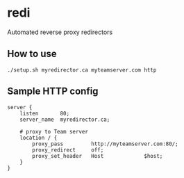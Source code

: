 # redi
Automated reverse proxy redirectors 

## How to use

```
./setup.sh myredirector.ca myteamserver.com http
```

## Sample HTTP config
```
server {
    listen       80;
    server_name  myredirector.ca;
     
    # proxy to Team server
    location / {
        proxy_pass         http://myteamserver.com:80/;
        proxy_redirect     off;
        proxy_set_header   Host             $host;
    }
}
```
